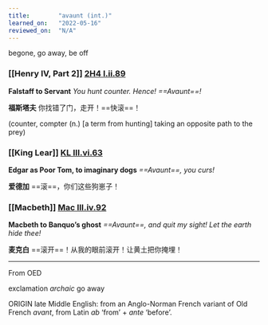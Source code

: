 ```yaml
---
title:        "avaunt (int.)"
learned_on:   "2022-05-16"
reviewed_on:  "N/A"
---
```


begone, go away, be off

### [[Henry IV, Part 2]] [2H4 I.ii.89](https://www.shakespeareswords.com/Public/Play.aspx?Act=1&Scene=2&WorkId=39#257900) 

**Falstaff to Servant** *You hunt counter. Hence! ==Avaunt==!*

**福斯塔夫** 你找错了门，走开！==快滚==！

(counter, compter (n.) \[a term from hunting\] taking an opposite path to the prey)

### [[King Lear]] [KL III.vi.63](https://www.shakespeareswords.com/Public/Play.aspx?Act=3&Scene=6&WorkId=11#154104) 

**Edgar as Poor Tom, to imaginary dogs** *==Avaunt==, you curs!*

**爱德加** ==滚==，你们这些狗崽子！

### [[Macbeth]] [Mac III.iv.92](https://www.shakespeareswords.com/Public/Play.aspx?Act=3&Scene=4&WorkId=13#160969) 

**Macbeth to Banquo’s ghost** *==Avaunt==, and quit my sight! Let the earth hide thee!*

**麦克白** ==滚开==！从我的眼前滚开！让黄土把你掩埋！

-----

From OED

exclamation *archaic* go away

ORIGIN late Middle English: from an Anglo-Norman French variant of Old French *avant*, from Latin *ab* ‘from’ + *ante* ‘before’.